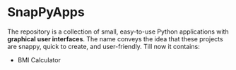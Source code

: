 # SnapPyApps
The repository is a collection of small, easy-to-use Python applications with **graphical user interfaces**. The name conveys the idea that these projects are snappy, quick to create, and user-friendly.
Till now it contains:
* BMI Calculator
